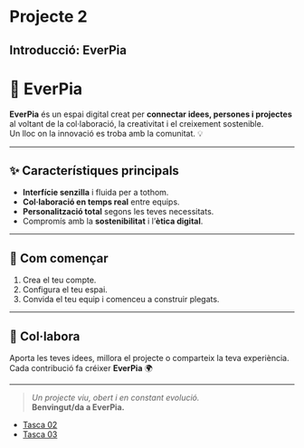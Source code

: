 # Projecte 2
## Introducció: EverPia

# 🌿 **EverPia**

**EverPia** és un espai digital creat per **connectar idees, persones i projectes** al voltant de la col·laboració, la creativitat i el creixement sostenible.  
Un lloc on la innovació es troba amb la comunitat. 💡

---

## ✨ **Característiques principals**

- **Interfície senzilla** i fluida per a tothom.  
- **Col·laboració en temps real** entre equips.  
- **Personalització total** segons les teves necessitats.  
- Compromís amb la **sostenibilitat** i l’**ètica digital**.

---

## 🚀 **Com començar**

1. Crea el teu compte.  
2. Configura el teu espai.  
3. Convida el teu equip i comenceu a construir plegats.  

---

## 🤝 **Col·labora**

Aporta les teves idees, millora el projecte o comparteix la teva experiència.  
Cada contribució fa créixer **EverPia** 🌍

---

> _Un projecte viu, obert i en constant evolució._  
> **Benvingut/da a EverPia.**


- [Tasca 02](t02)
- [Tasca 03](t03)
